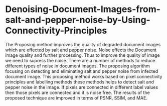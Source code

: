 # Denoising-Document-Images-from-salt-and-pepper-noise-by-Using-Connectivity-Principles
The Proposing method improves the quality of degraded document images which are effected by salt and pepper noise. Noise effects the Document image quality and further processing. Thus to improve the quality of image we need to supress the noise. There are a number of methods to reduce different types of noise in document images. The proposing algorithm focusing on detecting and eliminating salt and pepper noise from infected document image. This proposing method works based on pixel connectivity principles and labelling methods these methods helps to detect salt and pepper noise in the image. If pixels are connected in different label values then those pixels are connected and it is noise free. The results of the proposed technique are improved in terms of PSNR, SSIM, and MAE.
